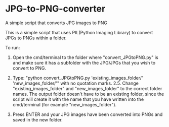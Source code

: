# JPG-to-PNG-converter
A simple script that converts JPG images to PNG


This is a simple script that uses PIL(Python Imaging Library) to convert JPGs to PNGs within a folder.

To run:
1.   Open the cmd/terminal to the folder where "convert_JPGtoPNG.py" is and make sure it has a subfolder with the JPG/JPGs that you wish to convert to PNG.

2.   Type: "python convert_JPGtoPNG.py 'existing_images_folder/' 'new_images_folder/'" with no quotation marks.
2.5. Change "existing_images_folder" and "new_images_folder" to the correct folder names. The output folder doesn't have to be an existing folder, since the script will create it with the name that you have written into the cmd/terminal (for example "new_images_folder").

3.   Press ENTER and your JPG images have been converted into PNGs and saved in the new folder.
